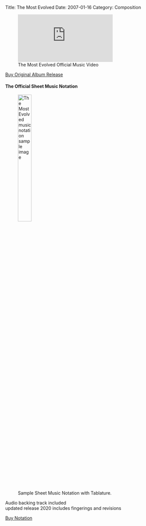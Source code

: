 Title: The Most Evolved
Date: 2007-01-16
Category: Composition
<!-- blank line -->
<figure class="video_container">

<iframe max-width="100%" src="https://www.youtube.com/embed/PHU-AJTn0I8" title="YouTube video player" frameborder="0" allow="accelerometer; autoplay; clipboard-write; encrypted-media; gyroscope; picture-in-picture" allowfullscreen></iframe>
<figcaption class="figure-caption">The Most Evolved Official Music Video</figcaption>

</figure>
<!-- blank line -->
<script src="https://gumroad.com/js/gumroad.js"></script>
<a class="gumroad-button" href="https://gum.co/nEAUq?wanted=true" >Buy Original Album Release</a>

#### The Official Sheet Music Notation

<figure>
<img class="figure-img img-fluid rounded img-thumbnail" width="32%" src="{static}/static/images/the most evolved notation image.jpg" alt="The Most Evolved music notation sample image">
<figcaption class="figure-caption">Sample Sheet Music Notation with Tablature.</figcaption>
</figure>

Audio backing track included  
updated release 2020 includes fingerings and revisions

<script src="https://gumroad.com/js/gumroad.js"></script>
<a class="gumroad-button" href="https://gum.co/the-most-evolved-tabs?wanted=true" >Buy Notation</a>

